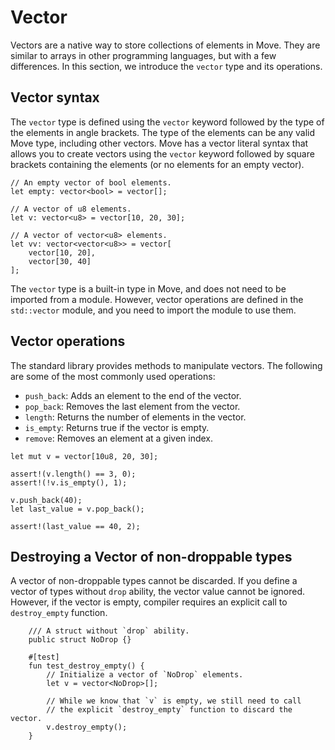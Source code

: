 # Vector

Vectors are a native way to store collections of elements in Move. They are similar to arrays in
other programming languages, but with a few differences. In this section, we introduce the `vector`
type and its operations.

## Vector syntax

The `vector` type is defined using the `vector` keyword followed by the type of the elements in
angle brackets. The type of the elements can be any valid Move type, including other vectors. Move
has a vector literal syntax that allows you to create vectors using the `vector` keyword followed by
square brackets containing the elements (or no elements for an empty vector).

```move
// An empty vector of bool elements.
let empty: vector<bool> = vector[];

// A vector of u8 elements.
let v: vector<u8> = vector[10, 20, 30];

// A vector of vector<u8> elements.
let vv: vector<vector<u8>> = vector[
    vector[10, 20],
    vector[30, 40]
];
```

The `vector` type is a built-in type in Move, and does not need to be imported from a module.
However, vector operations are defined in the `std::vector` module, and you need to import the
module to use them.

## Vector operations

The standard library provides methods to manipulate vectors. The following are some of the most
commonly used operations:

- `push_back`: Adds an element to the end of the vector.
- `pop_back`: Removes the last element from the vector.
- `length`: Returns the number of elements in the vector.
- `is_empty`: Returns true if the vector is empty.
- `remove`: Removes an element at a given index.

```move
let mut v = vector[10u8, 20, 30];

assert!(v.length() == 3, 0);
assert!(!v.is_empty(), 1);

v.push_back(40);
let last_value = v.pop_back();

assert!(last_value == 40, 2);
```

## Destroying a Vector of non-droppable types

A vector of non-droppable types cannot be discarded. If you define a vector of types without `drop`
ability, the vector value cannot be ignored. However, if the vector is empty, compiler requires an
explicit call to `destroy_empty` function.

```move
    /// A struct without `drop` ability.
    public struct NoDrop {}

    #[test]
    fun test_destroy_empty() {
        // Initialize a vector of `NoDrop` elements.
        let v = vector<NoDrop>[];

        // While we know that `v` is empty, we still need to call
        // the explicit `destroy_empty` function to discard the vector.
        v.destroy_empty();
    }
```
